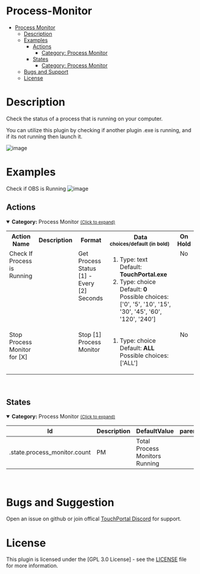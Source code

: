 
# Process-Monitor
- [Process Monitor](#Process-Monitor)
  - [Description](#description)
  - [Examples](#Examples)
    - [Actions](#actions)
        - [Category: Process Monitor](#tp.plugin.process_monitor.mainactions)
    - [States](#states)
        - [Category: Process Monitor](#tp.plugin.process_monitor.mainstates)
  - [Bugs and Support](#bugs-and-suggestion)
  - [License](#license)
  
# Description
 Check the status of a process that is running on your computer.
 
 You can utilize this plugin by checking if another plugin .exe is running, and if its not running then launch it.

 
 
![image](https://user-images.githubusercontent.com/76603653/213901271-82eb4b9e-767d-44cc-a8d6-92e908c4c72e.png)


# Examples

Check if OBS is Running
![image](https://user-images.githubusercontent.com/76603653/213929387-419b4c19-2751-4b06-abb8-e0d74a1fed55.png)


## Actions
<details open id='tp.plugin.process_monitor.mainactions'><summary><b>Category:</b> Process Monitor <small><ins>(Click to expand)</ins></small></summary><table>
<tr valign='buttom'><th>Action Name</th><th>Description</th><th>Format</th><th nowrap>Data<br/><div align=left><sub>choices/default (in bold)</th><th>On<br/>Hold</sub></div></th></tr>
<tr valign='top'><td>Check If Process is Running</td><td> </td><td>Get Process Status [1] - Every [2] Seconds</td><td><ol start=1><li>Type: text &nbsp; 
Default: <b>TouchPortal.exe</b></li>
<li>Type: choice &nbsp; 
Default: <b>0</b> Possible choices: ['0', '5', '10', '15', '30', '45', '60', '120', '240']</li>
</ol></td>
<td align=center>No</td>
<tr valign='top'><td>Stop Process Monitor for [X]</td><td> </td><td>Stop [1] Process Monitor</td><td><ol start=1><li>Type: choice &nbsp; 
Default: <b>ALL</b> Possible choices: ['ALL']</li>
</ol></td>
<td align=center>No</td>
</tr></table></details>
<br>

## States
<details open id='tp.plugin.process_monitor.mainstates'><summary><b>Category:</b> Process Monitor <small><ins>(Click to expand)</ins></small></summary>


| Id | Description | DefaultValue | parentGroup |
| --- | --- | --- | --- |
| .state.process_monitor.count | PM |  Total Process Monitors Running |  |   |
</details>

<br>

# Bugs and Suggestion
Open an issue on github or join offical [TouchPortal Discord](https://discord.gg/MgxQb8r) for support.


# License
This plugin is licensed under the [GPL 3.0 License] - see the [LICENSE](LICENSE) file for more information.

